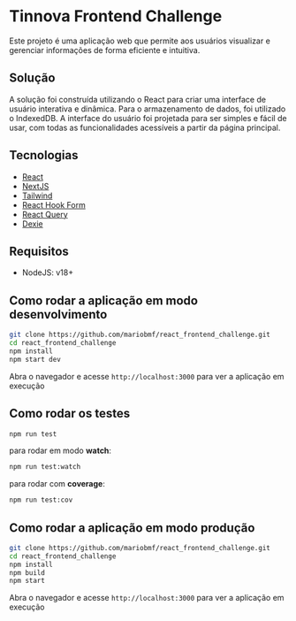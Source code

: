 # Tinnova Frontend Challenge

Este projeto é uma aplicação web que permite aos usuários visualizar e gerenciar informações de forma eficiente e intuitiva.

## Solução

A solução foi construída utilizando o React para criar uma interface de usuário interativa e dinâmica. Para o armazenamento de dados, foi utilizado o IndexedDB. A interface do usuário foi projetada para ser simples e fácil de usar, com todas as funcionalidades acessíveis a partir da página principal.

## Tecnologias

- [React](https://react.dev)
- [NextJS](https://nextjs.org)
- [Tailwind](https://tailwindcss.com)
- [React Hook Form](https://react-hook-form.com)
- [React Query](https://tanstack.com/query/v3)
- [Dexie](https://dexie.org)

## Requisitos

- NodeJS: v18+

## Como rodar a aplicação em modo desenvolvimento

```bash
git clone https://github.com/mariobmf/react_frontend_challenge.git
cd react_frontend_challenge
npm install
npm start dev
```
Abra o navegador e acesse `http://localhost:3000` para ver a aplicação em execução

## Como rodar os testes

```bash
npm run test
```
para rodar em modo **watch**:
```bash
npm run test:watch
```
para rodar com **coverage**:
```bash
npm run test:cov
```

## Como rodar a aplicação em modo produção

```bash
git clone https://github.com/mariobmf/react_frontend_challenge.git
cd react_frontend_challenge
npm install
npm build
npm start
```
Abra o navegador e acesse `http://localhost:3000` para ver a aplicação em execução

